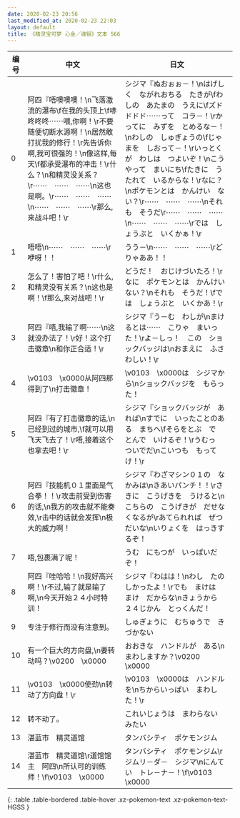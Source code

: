 ```yaml
---
date: 2020-02-23 20:56
last_modified_at: 2020-02-23 22:03
layout: default
title: 《精灵宝可梦 心金／魂银》文本 566
---
```

| 编号 | 中文 | 日文 |
| ---- | ---- | ---- |
| 0 | 阿四『唔噢噢噢！\n飞落激流的瀑布\f在我的头顶上\f哧咚咚咚⋯⋯喂,你啊！\r不要随便切断水源啊！\n居然敢打扰我的修行！\r先告诉你啊,我可很强的！\n像这样,每天\f都承受瀑布的冲击！\r什么？\n和精灵没关系？\r⋯⋯　⋯⋯　⋯⋯\n这也是啊。\r⋯⋯　⋯⋯　⋯⋯\n⋯⋯　⋯⋯　⋯⋯\r那么,来战斗吧！\r | シジマ『ぬおぉぉ－！\nはげしく　ながれおちる　たきが\fわしの　あたまの　うえに\fズドドドド⋯⋯って　コラ－！\rかってに　みずを　とめるな－！\nわしの　しゅぎょうの\fじゃまを　しおって－！\rいっとくが　わしは　つよいぞ！\nこうやって　まいにち\fたきに　うたれて　いるからな！\rなに？\nポケモンとは　かんけい　ない？\r⋯⋯　⋯⋯　⋯⋯\nそれも　そうだ\r⋯⋯　⋯⋯　⋯⋯\n⋯⋯　⋯⋯　⋯⋯\rでは　しょうぶと　いくかぁ！\r |
| 1 | 唔唔\n⋯⋯　⋯⋯　⋯⋯\r咿呀！！ | うう－\n⋯⋯　⋯⋯　⋯⋯\rどりゃああ！！ |
| 2 | 怎么了！害怕了吧！\r什么,和精灵没有关系？\n这也是啊！\f那么,来对战吧！\r | どうだ！　おじけづいたろ！\rなに　ポケモンとは　かんけい　ない？\nそれも　そうだ！\fでは　しょうぶと　いくかあ！\r |
| 3 | 阿四『唔,我输了啊⋯⋯\n这就没办法了！\r好！这个打击徽章\n和你正合适！\r | シジマ『う－む　わしが\nまけるとは⋯⋯　こりゃ　まいった！\rよ－しっ！　この　ショックバッジは\nおまえに　ふさわしい！\r |
| 4 | \v0103　\x0000从阿四那得到了\n打击徽章！ | \v0103　\x0000は　シジマから\nショックバッジを　もらった！ |
| 5 | 阿四『有了打击徽章的话,\n已经到过的城市,\f就可以用飞天飞去了！\r唔,接着这个也拿去吧！\r | シジマ『ショックバッジが　あれば\nすでに　いったことのある　まちへ\fそらをとぶ　で　とんで　いけるぞ！\rうむっ　ついでだ\nこいつも　もってけ！\r |
| 6 | 阿四『技能机０１里面是气合拳！！\r攻击前受到伤害的话,\n我方的攻击就不能奏效,\r击中的话就会发挥\n极大的威力啊！ | シジマ『わざマシン０１の　なかみは\nきあいパンチ！！\rさきに　こうげきを　うけると\nこちらの　こうげきが　だせなくなるが\rあてられれば　ぜつだいな\nいりょくを　はっきするぞ！ |
| 7 | 唔,包裹满了呢！ | うむ　にもつが　いっぱいだぞ！ |
| 8 | 阿四『哇哈哈！\n我好高兴啊！\r不过,输了就是输了啊,\n今天开始２４小时特训！ | シジマ『わはは！\nわし　たのしかったよ！\rでも　まけは　まけ　だからな\nきょうから　２４じかん　とっくんだ！ |
| 9 | 专注于修行而没有注意到。 | しゅぎょうに　むちゅうで　きづかない |
| 10 | 有一个巨大的方向盘,\n要转动吗？\v0200　\x0000 | おおきな　ハンドルが　ある\nまわしますか？\v0200　\x0000 |
| 11 | \v0103　\x0000使劲\n转动了方向盘！\r | \v0103　\x0000は　ハンドルを\nちからいっぱい　まわした！\r |
| 12 | 转不动了。 | これいじょうは　まわらない　みたい |
| 13 | 湛蓝市　精灵道馆 | タンバシティ　ポケモンジム |
| 14 | 湛蓝市　精灵道馆\r道馆馆主　阿四\n所认可的训练师！\f\v0103　\x0000 | タンバシティ　ポケモンジム\rジムリ－ダ－　シジマ\nにんてい　トレ－ナ－！\f\v0103　\x0000 |
{: .table .table-bordered .table-hover .xz-pokemon-text .xz-pokemon-text-HGSS }